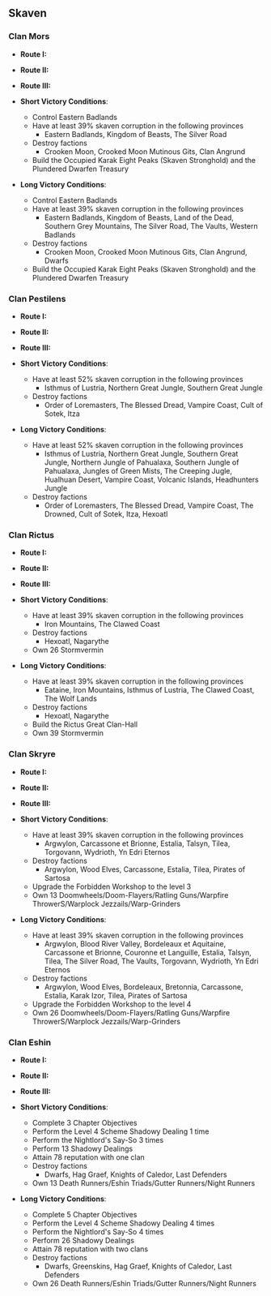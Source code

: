## Skaven

### Clan Mors

* **Route I:**
* **Route II:**
* **Route III:**

* **Short Victory Conditions**:
	* Control Eastern Badlands
	* Have at least 39% skaven corruption in the following provinces
	    * Eastern Badlands, Kingdom of Beasts, The Silver Road
	* Destroy factions
	    * Crooken Moon, Crooked Moon Mutinous Gits, Clan Angrund
	* Build the Occupied Karak Eight Peaks (Skaven Stronghold) and the Plundered Dwarfen Treasury
* **Long Victory Conditions**:
	* Control Eastern Badlands
	* Have at least 39% skaven corruption in the following provinces
	    * Eastern Badlands, Kingdom of Beasts, Land of the Dead, Southern Grey Mountains, The Silver Road, The Vaults, Western Badlands
	* Destroy factions
	    * Crooken Moon, Crooked Moon Mutinous Gits, Clan Angrund, Dwarfs
	* Build the Occupied Karak Eight Peaks (Skaven Stronghold) and the Plundered Dwarfen Treasury

### Clan Pestilens

* **Route I:**
* **Route II:**
* **Route III:**

* **Short Victory Conditions**:
	* Have at least 52% skaven corruption in the following provinces
	    * Isthmus of Lustria, Northern Great Jungle, Southern Great Jungle
	* Destroy factions
	    * Order of Loremasters, The Blessed Dread, Vampire Coast, Cult of Sotek, Itza
* **Long Victory Conditions**:
	* Have at least 52% skaven corruption in the following provinces
	    * Isthmus of Lustria, Northern Great Jungle, Southern Great Jungle, Northern Jungle of Pahualaxa, Southern 
	    Jungle of Pahualaxa, Jungles of Green Mists, The Creeping Jugle, Hualhuan Desert, Vampire Coast, Volcanic
	    Islands, Headhunters Jungle
	* Destroy factions
	    * Order of Loremasters, The Blessed Dread, Vampire Coast, The Drowned, Cult of Sotek, Itza, Hexoatl

### Clan Rictus

* **Route I:**
* **Route II:**
* **Route III:**

* **Short Victory Conditions**:
	* Have at least 39% skaven corruption in the following provinces
	    * Iron Mountains, The Clawed Coast
	* Destroy factions
	    * Hexoatl, Nagarythe 
	* Own 26 Stormvermin
* **Long Victory Conditions**:
	* Have at least 39% skaven corruption in the following provinces
	    * Eataine, Iron Mountains, Isthmus of Lustria, The Clawed Coast, The Wolf Lands
	* Destroy factions
	    * Hexoatl, Nagarythe
    * Build the Rictus Great Clan-Hall
	* Own 39 Stormvermin

### Clan Skryre

* **Route I:**
* **Route II:**
* **Route III:**

* **Short Victory Conditions**:
	* Have at least 39% skaven corruption in the following provinces
	    * Argwylon, Carcassone et Brionne, Estalia, Talsyn, Tilea, Torgovann, Wydrioth, Yn Edri Eternos
	* Destroy factions
	    * Argwylon, Wood Elves, Carcassone, Estalia, Tilea, Pirates of Sartosa
    * Upgrade the Forbidden Workshop to the level 3
	* Own 13 Doomwheels/Doom-Flayers/Ratling Guns/Warpfire ThrowerS/Warplock Jezzails/Warp-Grinders
* **Long Victory Conditions**:
	* Have at least 39% skaven corruption in the following provinces
	    * Argwylon, Blood River Valley, Bordeleaux et Aquitaine, Carcassone et Brionne, Couronne et Languille, 
	    Estalia, Talsyn, Tilea, The Silver Road, The Vaults, Torgovann, Wydrioth, Yn Edri Eternos
	* Destroy factions
	    * Argwylon, Wood Elves, Bordeleaux, Bretonnia, Carcassone, Estalia, Karak Izor, Tilea, Pirates of Sartosa
	* Upgrade the Forbidden Workshop to the level 4
	* Own 26 Doomwheels/Doom-Flayers/Ratling Guns/Warpfire ThrowerS/Warplock Jezzails/Warp-Grinders

### Clan Eshin

* **Route I:**
* **Route II:**
* **Route III:**

* **Short Victory Conditions**:
	* Complete 3 Chapter Objectives
	* Perform the Level 4 Scheme Shadowy Dealing 1 time
	* Perform the Nightlord's Say-So 3 times
	* Perform 13 Shadowy Dealings
	* Attain 78 reputation with one clan
	* Destroy factions
	    * Dwarfs, Hag Graef, Knights of Caledor, Last Defenders
	* Own 13 Death Runners/Eshin Triads/Gutter Runners/Night Runners
* **Long Victory Conditions**:
	* Complete 5 Chapter Objectives
	* Perform the Level 4 Scheme Shadowy Dealing 4 times
	* Perform the Nightlord's Say-So 4 times
	* Perform 26 Shadowy Dealings
	* Attain 78 reputation with two clans
	* Destroy factions
	    * Dwarfs, Greenskins, Hag Graef, Knights of Caledor, Last Defenders
	* Own 26 Death Runners/Eshin Triads/Gutter Runners/Night Runners
